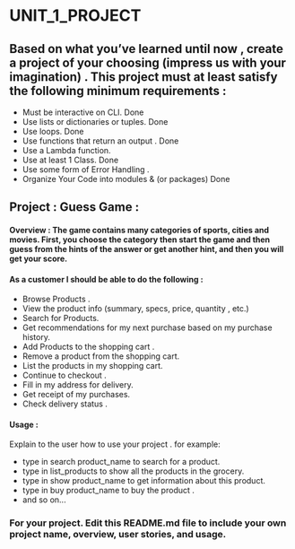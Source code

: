 # UNIT_1_PROJECT

## Based on what you’ve learned until now , create a project of your choosing (impress us with your imagination) . This project must at least satisfy the following minimum requirements :

- Must be interactive on CLI.  Done
- Use lists or dictionaries or tuples. Done
- Use loops.  Done
- Use functions that return an output . Done
- Use a Lambda function.
- Use at least 1 Class. Done
- Use some form of Error Handling .
- Organize Your Code into modules & (or packages)  Done

## Project :  Guess Game :

#### Overview : The game contains many categories of sports, cities and movies. First, you choose the category then start the game and then guess from the hints of the answer or get another hint, and then you will get your score.

#### As a customer I should be able to do the following :
- Browse  Products . 
- View the product info (summary, specs, price, quantity , etc.)
- Search for Products.
- Get recommendations for my next purchase based on my purchase history.
- Add Products to the shopping cart .
- Remove a product from the shopping cart.
- List the products in my shopping cart. 
- Continue to checkout . 
- Fill in my address for delivery.
- Get receipt of my purchases.
- Check delivery status . 



#### Usage :
 Explain to the user how to use your project . 
 for example:
 - type in search product_name to search for a product.
 - type in list_products to show all the products in the grocery.
 - type in show product_name to get information about this product.
 - type in buy product_name to buy the product . 
 - and so on...


### For your project. Edit this README.md file to include your own project name,  overview, user stories, and usage. 
